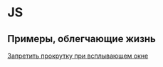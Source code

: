 # JS

## Примеры, облегчающие жизнь


[Запретить прокрутку при всплывающем окне](https://github.com/irumiantcev/web-development/blob/master/js/1.md)
